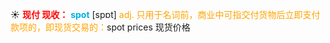 ☀ <font color="red">**现付 现收：**</font>
<font color="sky blue">**spot**</font> [spɒt] 
<font color="orange">adj. 只用于名词前，商业中可指交付货物后立即支付款项的，即现货交易的：</font>spot prices 现货价格
